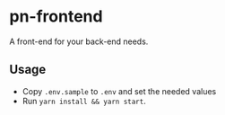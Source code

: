 # pn-frontend

A front-end for your back-end needs.

## Usage

- Copy `.env.sample` to `.env` and set the needed values
- Run `yarn install && yarn start`.
